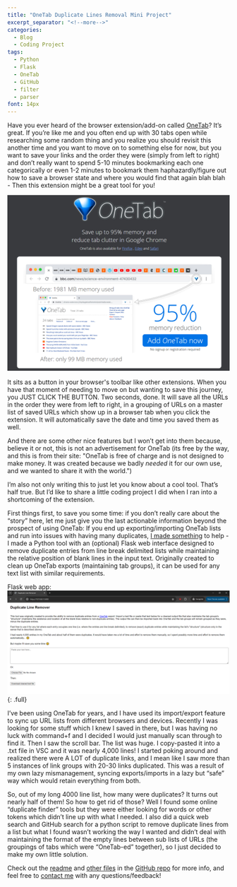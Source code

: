 ```yaml
---
title: "OneTab Duplicate Lines Removal Mini Project"
excerpt_separator: "<!--more-->"
categories:
  - Blog
  - Coding Project
tags:
  - Python
  - Flask
  - OneTab
  - GitHub
  - filter
  - parser
font: 14px
---
```


Have you ever heard of the browser extension/add-on called [OneTab](https://www.one-tab.com/)? <!--more-->It’s great. If you’re like me and you often end up with 30 tabs open while researching some random thing and you realize you should revisit this another time and you want to move on to something else for now, but you want to save your links and the order they were (simply from left to right) and don’t really want to spend 5-10 minutes bookmarking each one categorically or even 1-2 minutes to bookmark them haphazardly/figure out how to save a browser state and where you would find that again blah blah - Then this extension might be a great tool for you!

[![Screenshot of OneTab website splash page](/assets/images/onetab_splash.png)](https://www.one-tab.com/)

It sits as a button in your browser's toolbar like other extensions. When you have that moment of needing to move on but wanting to save this journey, you JUST CLICK THE BUTTON. Two seconds, done. It will save all the URLs in the order they were from left to right, in a grouping of URLs on a master list of saved URLs which show up in a browser tab when you click the extension. It will automatically save the date and time you saved them as well.

And there are some other nice features but I won’t get into them because, believe it or not, this is not an advertisement for OneTab (its free by the way, and this is from their site: "OneTab is free of charge and is not designed to make money. It was created because we badly *needed* it for our own use, and we wanted to share it with the world.")

I’m also not only writing this to just let you know about a cool tool. That’s half true. But I’d like to share a little coding project I did when I ran into a shortcoming of the extension.

First things first, to save you some time: if you don’t really care about the “story” here, let me just give you the last actionable information beyond the prospect of using OneTab: If you end up exporting/importing OneTab lists and run into issues with having many duplicates, [I made something](https://github.com/itsmejayd/filter-duplicate-lines?tab=readme-ov-file#readme-top) to help - I made a Python tool with an (optional) Flask web interface designed to remove duplicate entries from line break delimited lists while maintaining the relative position of blank lines in the input text. Originally created to clean up OneTab exports (maintaining tab groups), it can be used for any text list with similar requirements.

Flask web app:
![Screenshot of Flask web app being run in browser](/assets/images/flask_web_app.png)
{: .full}

I’ve been using OneTab for years, and I have used its import/export feature to sync up URL lists from different browsers and devices. Recently I was looking for some stuff which I knew I saved in there, but I was having no luck with command+f and I decided I would just manually scan through to find it. Then I saw the scroll bar. The list was huge. I copy-pasted it into a .txt file in VSC and it was nearly 4,000 lines! I started poking around and realized there were A LOT of duplicate links, and I mean like I saw more than 5 instances of link groups with 20-30 links duplicated. This was a result of my own lazy mismanagement, syncing exports/imports in a lazy but “safe” way which would retain everything from both.

So, out of my long 4000 line list, how many were duplicates? It turns out nearly half of them! So how to get rid of those? Well I found some online “duplicate finder” tools but they were either looking for words or other tokens which didn’t line up with what I needed. I also did a quick web search and GitHub search for a python script to remove duplicate lines from a list but what I found wasn’t working the way I wanted and didn’t deal with maintaining the format of the empty lines between sub lists of URLs (the groupings of tabs which were “OneTab-ed” together), so I just decided to make my own little solution.

Check out the [readme](https://github.com/itsmejayd/filter-duplicate-lines?tab=readme-ov-file#readme-top) and [other files](https://github.com/itsmejayd/filter-duplicate-lines) in the [GitHub repo](https://github.com/itsmejayd/filter-duplicate-lines.git) for more info, and feel free to [contact me](https://itsmejayd.github.io/about/#-contact-me) with any questions/feedback!

<p>&nbsp;</p>
